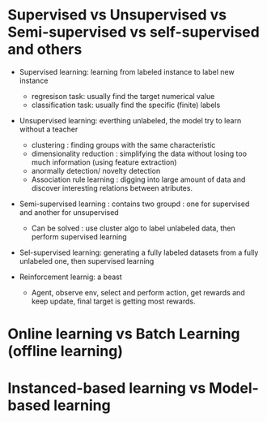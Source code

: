 # Supervised vs Unsupervised vs Semi-supervised vs self-supervised and others

- Supervised learning: learning from labeled instance to label new instance
  -  regresison task: usually find the target numerical value
  -  classification task: usually find the specific (finite) labels
- Unsupervised learning: everthing unlabeled, the model try to learn without a teacher
  - clustering : finding groups with the same characteristic
  - dimensionality reduction : simplifying the data without losing too much information (using feature extraction)
  - anormally detection/ novelty detection
  - Association rule learning : digging into large amount of data and discover interesting relations between atributes.
  
- Semi-supervised learning : contains two groupd : one for supervised and another for unsupervised
  - Can be solved : use cluster algo to label unlabeled data, then perform supervised learning
- Sel-supervised learning: generating a fully labeled datasets from a fully unlabeled one, then supervised learning
- Reinforcement learnig: a beast
  - Agent, observe env, select and perform action, get rewards and keep update, final target is getting most rewards.
  
# Online learning vs Batch Learning (offline learning)

# Instanced-based learning vs Model-based learning
